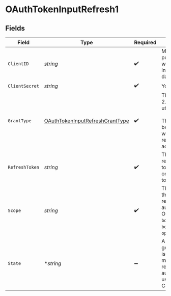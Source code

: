 # OAuthTokenInputRefresh1


## Fields

| Field                                                                                                                                        | Type                                                                                                                                         | Required                                                                                                                                     | Description                                                                                                                                  |
| -------------------------------------------------------------------------------------------------------------------------------------------- | -------------------------------------------------------------------------------------------------------------------------------------------- | -------------------------------------------------------------------------------------------------------------------------------------------- | -------------------------------------------------------------------------------------------------------------------------------------------- |
| `ClientID`                                                                                                                                   | *string*                                                                                                                                     | :heavy_check_mark:                                                                                                                           | Merchant publishable key which can be found in the merchant dashboard                                                                        |
| `ClientSecret`                                                                                                                               | *string*                                                                                                                                     | :heavy_check_mark:                                                                                                                           | Your Bolt API Key.                                                                                                                           |
| `GrantType`                                                                                                                                  | [OAuthTokenInputRefreshGrantType](../../models/shared/oauthtokeninputrefreshgranttype.md)                                                    | :heavy_check_mark:                                                                                                                           | The type of OAuth 2.0 grant being utilized. <br/><br/>The value will always be `refresh_token` when exchanging a refresh token for an access token.<br/> |
| `RefreshToken`                                                                                                                               | *string*                                                                                                                                     | :heavy_check_mark:                                                                                                                           | The value of the refresh token issued to you in the originating OAuth token request.                                                         |
| `Scope`                                                                                                                                      | *string*                                                                                                                                     | :heavy_check_mark:                                                                                                                           | The scope issued to the merchant when receiving an authorization code. Options include `bolt.account.manage`, `bolt.account.view`, `openid`. |
| `State`                                                                                                                                      | **string*                                                                                                                                    | :heavy_minus_sign:                                                                                                                           | A randomly generated string issued to the merchant when receiving an authorization code used to prevent CSRF attacks                         |